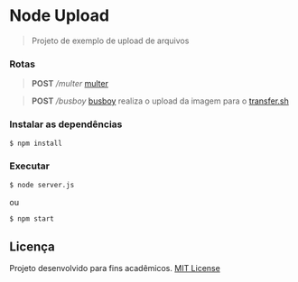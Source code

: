 # Node Upload
> Projeto de exemplo de upload de arquivos

### Rotas

> **POST** */multer* [multer](https://github.com/expressjs/multer)

> **POST** */busboy* [busboy](https://github.com/mscdex/busboy) realiza o upload da imagem para o [transfer.sh](https://transfer.sh/)

### Instalar as dependências
```sh
$ npm install
```

### Executar
```sh
$ node server.js
```

ou

```sh
$ npm start
```

## Licença
Projeto desenvolvido para fins acadêmicos.
[MIT License](./LICENSE)
